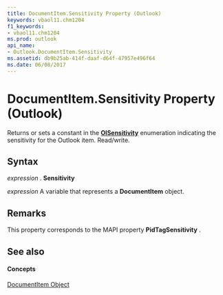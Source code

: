 ```yaml
---
title: DocumentItem.Sensitivity Property (Outlook)
keywords: vbaol11.chm1204
f1_keywords:
- vbaol11.chm1204
ms.prod: outlook
api_name:
- Outlook.DocumentItem.Sensitivity
ms.assetid: db9b25ab-414f-daaf-d64f-47957e496f64
ms.date: 06/08/2017
---
```



# DocumentItem.Sensitivity Property (Outlook)

Returns or sets a constant in the **[OlSensitivity](olsensitivity-enumeration-outlook.md)** enumeration indicating the sensitivity for the Outlook item. Read/write.


## Syntax

 _expression_ . **Sensitivity**

 _expression_ A variable that represents a **DocumentItem** object.


## Remarks

This property corresponds to the MAPI property **PidTagSensitivity** .


## See also


#### Concepts


[DocumentItem Object](documentitem-object-outlook.md)

